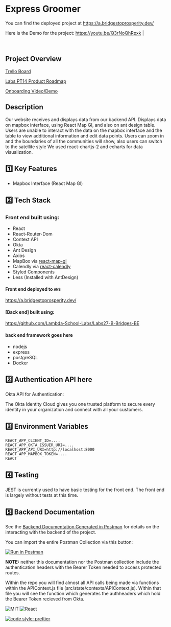 # Express Groomer

You can find the deployed project at https://a.bridgestoprosperity.dev/

Here is the Demo for the project: https://youtu.be/Q3rNoQhRpxk                |

<br>

## Project Overview

[Trello Board](https://trello.com/b/TjEIzVvG/labspt14-express-groomer-b)

[Labs PT14 Product Roadmap]()

[Onboarding Video/Demo](https://www.youtube.com/watch?v=Z3cMgTNvtLc&feature=youtu.be)

<h2>Description</h2>

Our website receives and displays data from our backend API. Displays data on mapbox interface, using React Map Gl, and also on ant design table. Users are unable to interact with the data on the mapbox interface and the table to view additional information and edit data points. Users can zoom in and the boundaries of all the communities will show, also users can switch to the satellite style We used react-chartjs-2 and echarts for data visualization.

## 1️⃣ Key Features

- Mapbox Interface (React Map Gl)


## 2️⃣ Tech Stack

### Front end built using:

- React
- React-Router-Dom
- Context API
- Okta
- Ant Design
- Axios
- MapBox via [react-map-gl](https://visgl.github.io/react-map-gl/)
- Calendly via [react-calendly](https://www.npmjs.com/package/react-calendly)
- Styled Components
- Less (Installed with AntDesign)


#### Front end deployed to `AWS`

https://a.bridgestoprosperity.dev/

#### [Back end] built using:

https://github.com/Lambda-School-Labs/Labs27-B-Bridges-BE

#### back end framework goes here

- nodejs
- express
- postgreSQL
- Docker


## 2️⃣ Authentication API here

Okta API for Authentication:

The Okta Identity Cloud gives you one trusted platform to secure every identity in your organization and connect with all your customers.

## 3️⃣ Environment Variables

```
REACT_APP_CLIENT_ID=....
REACT_APP_OKTA_ISSUER_URI=....
REACT_APP_API_URI=http://localhost:8000
REACT_APP_MAPBOX_TOKEN=....
REACT
```

## 4️⃣ Testing

JEST is currently used to have basic testing for the front end. The front end is largely without tests at this time.

## 5️⃣  Backend Documentation

See the [Backend Documentation Generated in Postman](https://documenter.getpostman.com/view/10971957/TVzViwNL) for details on the interacting with the backend of the project. 

You can import the entire Postman Collection via this button: 


[![Run in Postman](https://run.pstmn.io/button.svg)](https://app.getpostman.com/run-collection/f34416839ea9be987e33)

**NOTE:** neither this documentation nor the Postman collection include the authentication headers with the Bearer Token needed to access protected routes.  

Within the repo you will find almost all API calls being made via functions within the APIContext.js file (src/state/contexts/APIContext.js). Within that file you will see the function which generates the authheaders which hold the Bearer Token recieved from Okta.

![MIT](https://img.shields.io/packagist/l/doctrine/orm.svg)
![React](https://img.shields.io/badge/react-v16.7.0--alpha.2-blue.svg)

[![code style: prettier](https://img.shields.io/badge/code_style-prettier-ff69b4.svg?style=flat-square)](https://github.com/prettier/prettier)





